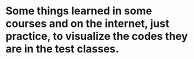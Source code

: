 # Some things learned in some courses and on the internet, just practice, to visualize the codes they are in the test classes.
